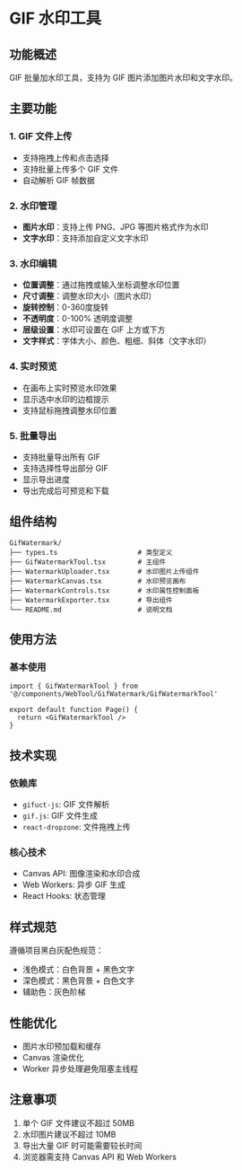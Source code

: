 # GIF 水印工具

## 功能概述

GIF 批量加水印工具，支持为 GIF 图片添加图片水印和文字水印。

## 主要功能

### 1. GIF 文件上传
- 支持拖拽上传和点击选择
- 支持批量上传多个 GIF 文件
- 自动解析 GIF 帧数据

### 2. 水印管理
- **图片水印**：支持上传 PNG、JPG 等图片格式作为水印
- **文字水印**：支持添加自定义文字水印

### 3. 水印编辑
- **位置调整**：通过拖拽或输入坐标调整水印位置
- **尺寸调整**：调整水印大小（图片水印）
- **旋转控制**：0-360度旋转
- **不透明度**：0-100% 透明度调整
- **层级设置**：水印可设置在 GIF 上方或下方
- **文字样式**：字体大小、颜色、粗细、斜体（文字水印）

### 4. 实时预览
- 在画布上实时预览水印效果
- 显示选中水印的边框提示
- 支持鼠标拖拽调整水印位置

### 5. 批量导出
- 支持批量导出所有 GIF
- 支持选择性导出部分 GIF
- 显示导出进度
- 导出完成后可预览和下载

## 组件结构

```
GifWatermark/
├── types.ts                    # 类型定义
├── GifWatermarkTool.tsx        # 主组件
├── WatermarkUploader.tsx       # 水印图片上传组件
├── WatermarkCanvas.tsx         # 水印预览画布
├── WatermarkControls.tsx       # 水印属性控制面板
├── WatermarkExporter.tsx       # 导出组件
└── README.md                   # 说明文档
```

## 使用方法

### 基本使用

```tsx
import { GifWatermarkTool } from '@/components/WebTool/GifWatermark/GifWatermarkTool'

export default function Page() {
  return <GifWatermarkTool />
}
```

## 技术实现

### 依赖库
- `gifuct-js`: GIF 文件解析
- `gif.js`: GIF 文件生成
- `react-dropzone`: 文件拖拽上传

### 核心技术
- Canvas API: 图像渲染和水印合成
- Web Workers: 异步 GIF 生成
- React Hooks: 状态管理

## 样式规范

遵循项目黑白灰配色规范：
- 浅色模式：白色背景 + 黑色文字
- 深色模式：黑色背景 + 白色文字
- 辅助色：灰色阶梯

## 性能优化

- 图片水印预加载和缓存
- Canvas 渲染优化
- Worker 异步处理避免阻塞主线程

## 注意事项

1. 单个 GIF 文件建议不超过 50MB
2. 水印图片建议不超过 10MB
3. 导出大量 GIF 时可能需要较长时间
4. 浏览器需支持 Canvas API 和 Web Workers
